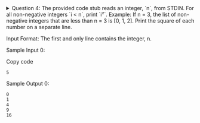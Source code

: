 <details> <summary>Question 4: The provided code stub reads an integer, `n`, from STDIN. For all non-negative integers `i < n`, print `i²`.
Example: If n = 3, the list of non-negative integers that are less than n = 3 is [0, 1, 2]. Print the square of each number on a separate line.

Input Format: The first and only line contains the integer, n.

Sample Input 0:

Copy code
```
5
```
Sample Output 0:

```
0
1
4
9
16
```
</summary>
Answer:
# `code : 1`
```python
if __name__ == '__main__':
    n = int(input())
    for i in range(n):
        print(i * i)
```
# `code : 2`
```python
if __name__ == '__main__':
    n = int(input())
    for i in range(n):
        print(i * i)
```
</details>

